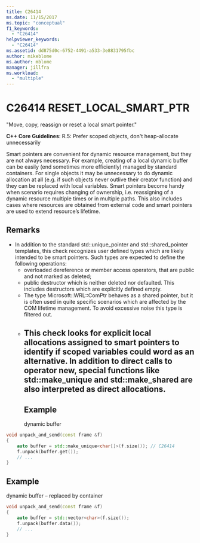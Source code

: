 ```yaml
---
title: C26414
ms.date: 11/15/2017
ms.topic: "conceptual"
f1_keywords:
  - "C26414"
helpviewer_keywords:
  - "C26414"
ms.assetid: dd875d0c-6752-4491-a533-3e8831795fbc
author: mikeblome
ms.author: mblome
manager: jillfra
ms.workload:
  - "multiple"
---
```

# C26414 RESET_LOCAL_SMART_PTR
"Move, copy, reassign or reset a local smart pointer."

**C++ Core Guidelines**:
R.5: Prefer scoped objects, don't heap-allocate unnecessarily

Smart pointers are convenient for dynamic resource management, but they are not always necessary. For example, creating of a local dynamic buffer can be easily (end sometimes more efficiently) managed by standard containers. For single objects it may be unnecessary to do dynamic allocation at all (e.g. if such objects never outlive their creator function) and they can be replaced with local variables. Smart pointers become handy when scenario requires changing of ownership, i.e. reassigning of a dynamic resource multiple times or in multiple paths. This also includes cases where resources are obtained from external code and smart pointers are used to extend resource’s lifetime.

## Remarks
- In addition to the standard std::unique_pointer and std::shared_pointer templates, this check recognizes user defined types which are likely intended to be smart pointers. Such types are expected to define the following operations:
  - overloaded dereference or member access operators, that are public and not marked as deleted;
  - public destructor which is neither deleted nor defaulted. This includes destructors which are explicitly defined empty.
  - The type Microsoft::WRL::ComPtr behaves as a shared pointer, but it is often used in quite specific scenarios which are affected by the COM lifetime management. To avoid excessive noise this type is filtered out.
  - This check looks for explicit local allocations assigned to smart pointers to identify if scoped variables could word as an alternative. In addition to direct calls to operator new, special functions like std::make_unique and std::make_shared are also interpreted as direct allocations.
    -
    ## Example
    dynamic buffer

```cpp
void unpack_and_send(const frame &f)
{
    auto buffer = std::make_unique<char[]>(f.size()); // C26414
    f.unpack(buffer.get());
    // ...
}
```
## Example
dynamic buffer – replaced by container

```cpp
void unpack_and_send(const frame &f)
{
    auto buffer = std::vector<char>(f.size());
    f.unpack(buffer.data());
    // ...
}
```
